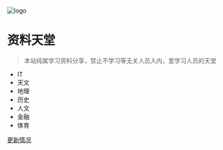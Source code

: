 ![logo](https://docsify.js.org/_media/icon.svg)

# 资料天堂

> 本站纯属学习资料分享，禁止不学习等无关人员入内，爱学习人员的天堂

* IT
* 天文
* 地理
* 历史
* 人文
* 金融
* 体育


[更新情况](update.md)
